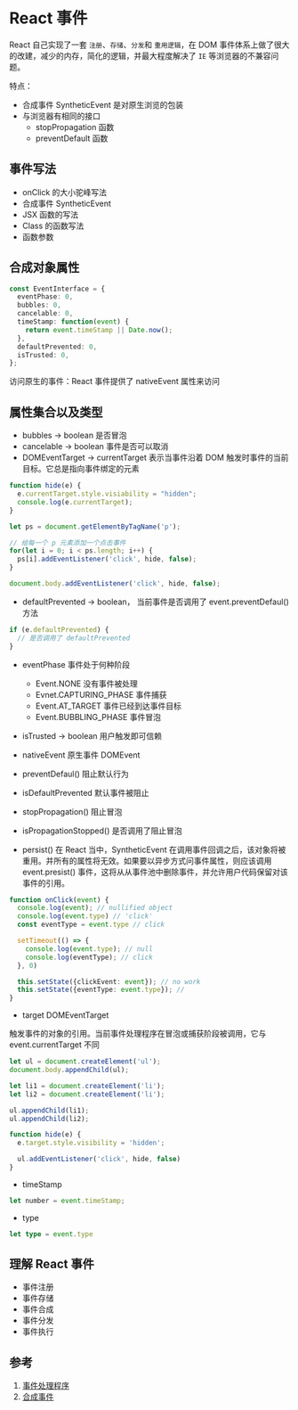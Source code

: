 # React 事件

React 自己实现了一套 `注册`、`存储`、`分发`和 `重用逻辑`，在 DOM 事件体系上做了很大的改建，减少的内存，简化的逻辑，并最大程度解决了 `IE` 等浏览器的不兼容问题。

特点：

- 合成事件 SyntheticEvent 是对原生浏览的包装
- 与浏览器有相同的接口
  - stopPropagation 函数
  - preventDefault 函数

## 事件写法

- onClick 的大小驼峰写法
- 合成事件 SyntheticEvent
- JSX 函数的写法
- Class 的函数写法
- 函数参数

## 合成对象属性

```ts
const EventInterface = {
  eventPhase: 0,
  bubbles: 0,
  cancelable: 0,
  timeStamp: function(event) {
    return event.timeStamp || Date.now();
  },
  defaultPrevented: 0,
  isTrusted: 0,
};
```

访问原生的事件：React 事件提供了 nativeEvent 属性来访问

## 属性集合以及类型

- bubbles -> boolean 是否冒泡
- cancelable -> boolean 事件是否可以取消
- DOMEventTarget -> currentTarget 表示当事件沿着 DOM 触发时事件的当前目标。它总是指向事件绑定的元素

```ts
function hide(e) {
  e.currentTarget.style.visiability = "hidden";
  console.log(e.currentTarget);
}

let ps = document.getElementByTagName('p');

// 给每一个 p 元素添加一个点击事件
for(let i = 0; i < ps.length; i++) {
  ps[i].addEventListener('click', hide, false);
}

document.body.addEventListener('click', hide, false);
```

- defaultPrevented -> boolean， 当前事件是否调用了 event.preventDefaul() 方法

```ts
if (e.defaultPrevented) {
  // 是否调用了 defaultPrevented
}
```

- eventPhase 事件处于何种阶段
  - Event.NONE 没有事件被处理
  - Evnet.CAPTURING_PHASE 事件捕获
  - Event.AT_TARGET 事件已经到达事件目标
  - Event.BUBBLING_PHASE 事件冒泡
  
- isTrusted -> boolean 用户触发即可信赖
- nativeEvent 原生事件 DOMEvent
- preventDefaul() 阻止默认行为
- isDefaultPrevented 默认事件被阻止
- stopPropagation() 阻止冒泡
- isPropagationStopped() 是否调用了阻止冒泡
- persist() 在 React 当中，SyntheticEvent 在调用事件回调之后，该对象将被重用。并所有的属性将无效。如果要以异步方式问事件属性，则应该调用 event.presist() 事件，这将从从事件池中删除事件，并允许用户代码保留对该事件的引用。

```ts
function onClick(event) {
  console.log(event); // nullified object
  console.log(event.type) // 'click'
  const eventType = event.type // click

  setTimeout(() => {
    console.log(event.type); // null
    console.log(eventType); // click
  }, 0)

  this.setState({clickEvent: event}); // no work
  this.setState({eventType: event.type}); //
}
```

- target DOMEventTarget

触发事件的对象的引用。当前事件处理程序在冒泡或捕获阶段被调用，它与 event.currentTarget 不同

```ts
let ul = document.createElement('ul');
document.body.appendChild(ul);

let li1 = document.createElement('li');
let li2 = document.createElement('li');

ul.appendChild(li1);
ul.appendChild(li2);

function hide(e) {
  e.target.style.visibility = 'hidden';

  ul.addEventListener('click', hide, false)
}
```

- timeStamp

```ts
let number = event.timeStamp;
```

- type

```ts
let type = event.type
```

## 理解 React 事件

- 事件注册
- 事件存储
- 事件合成
- 事件分发
- 事件执行

## 参考

1. [事件处理程序](https://react.docschina.org/docs/handling-events.html)
2. [合成事件](https://react.docschina.org/docs/events.html)